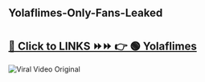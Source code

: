 
 ## Yolaflimes-Only-Fans-Leaked

# <h2><a href="https://clipsfans.com/Yolaflimes&ref=git">🔗 Click to LINKS ⏩⏩ 👉 🟢 Yolaflimes </a></h2>

<a href="https://clipsfans.com/Yolaflimes&ref=git" rel="nofollow" data-target="animated-image.originalLink"><img src="https://i.ibb.co.com/xMMVF88/686577567.gif" alt="Viral Video Original" style="max-width: 100%; display: inline-block;" data-target="animated-image.originalImage"></a>

